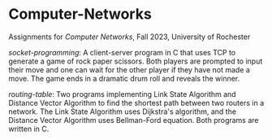 # Computer-Networks

Assignments for *Computer Networks*, Fall 2023, University of Rochester

*socket-programming*: A client-server program in C that uses TCP to generate a game of rock paper scissors. Both players are prompted to input their move and one can wait for the other player if they have not made a move. The game ends in a dramatic drum roll and reveals the winner.

*routing-table*: Two programs implementing Link State Algorithm and Distance Vector Algorithm to find the shortest path between two routers in a network. The Link State Algorithm uses Dijkstra's algorithm, and the Distance Vector Algorithm uses Bellman-Ford equation. Both programs are written in C.